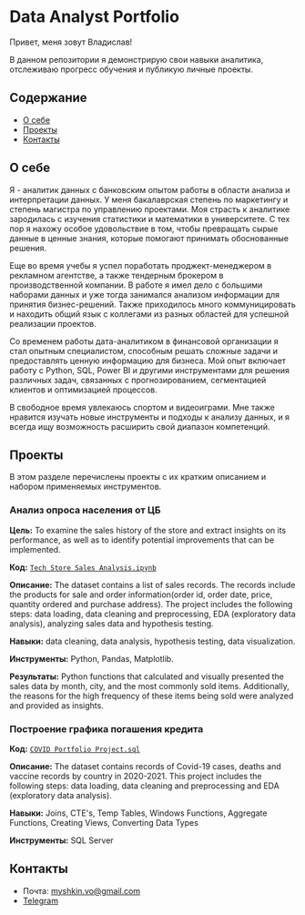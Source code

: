 # Data Analyst Portfolio
Привет, меня зовут Владислав!

В данном репозитории я демонстрирую свои навыки аналитика, отслеживаю прогресс обучения и публикую личные проекты.

## Содержание
- [О себе](#о-себе)
- [Проекты](#проекты)
- [Контакты](#контакты)
  
## О себе
Я - аналитик данных с банковским опытом работы в области анализа и интерпретации данных. У меня бакалаврская степень по маркетингу и степень магистра по управлению проектами. Моя страсть к аналитике зародилась с изучения статистики и математики в университете. С тех пор я нахожу особое удовольствие в том, чтобы превращать сырые данные в ценные знания, которые помогают принимать обоснованные решения.

Еще во время учебы я успел поработать проджект-менеджером в рекламном агентстве, а также тендерным брокером в производственной компании. В работе я имел дело с большими наборами данных и уже тогда занимался анализом информации для принятия бизнес-решений. Также приходилось много коммуницировать и находить общий язык с коллегами из разных областей для успешной реализации проектов.

Со временем работы дата-аналитиком в финансовой организации я стал опытным специалистом, способным решать сложные задачи и предоставлять ценную информацию для бизнеса. Мой опыт включает работу с Python, SQL, Power BI и другими инструментами для решения различных задач, связанных с прогнозированием, сегментацией клиентов и оптимизацией процессов.

В свободное время увлекаюсь спортом и видеоиграми. Мне также нравится изучать новые инструменты и подходы к анализу данных, и я всегда ищу возможность расширить свой диапазон компетенций.


## Проекты
В этом разделе перечислены проекты с их кратким описанием и набором применяемых инструментов.

### Анализ опроса населения от ЦБ
**Цель:** To examine the sales history of the store and extract insights on its performance, as well as to identify potential improvements that can be implemented.

**Код:** [`Tech Store Sales Analysis.ipynb`](https://github.com/)

**Описание:** The dataset contains a list of sales records.  The records include the products for sale and order information(order id, order date, price, quantity ordered and purchase address). The project includes the following steps: data loading, data cleaning and preprocessing, EDA (exploratory data analysis), analyzing sales data and hypothesis testing.

**Навыки:** data cleaning, data analysis, hypothesis testing, data visualization.

**Инструменты:** Python, Pandas, Matplotlib.

**Результаты:** Python functions that calculated and visually presented the sales data by month, city, and the most commonly sold items. Additionally, the reasons for the high frequency of these items being sold were analyzed and provided as insights.

### Построение графика погашения кредита
**Код:** [`COVID Portfolio Project.sql`](https://github.com/)

**Описание:** The dataset contains records of Covid-19 cases, deaths and vaccine records by country in 2020-2021. This project includes the following steps: data loading, data cleaning and preprocessing and EDA (exploratory data analysis).

**Навыки:** Joins, CTE's, Temp Tables, Windows Functions, Aggregate Functions, Creating Views, Converting Data Types

**Инструменты:** SQL Server


## Контакты
- Почта: myshkin.vo@gmail.com
- [Telegram](https://t.me/myshkin_v)
